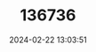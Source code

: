 ---
title: "136736"
category: "Cryptotis brachyonyx"
draft: false
date: 2024-02-22 13:03:51
languages:
  English: ["Eastern Cordillera Small-footed Shrew"]
---